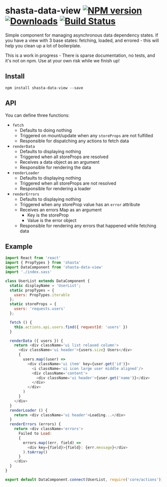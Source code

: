 # shasta-data-view [![NPM version][npm-image]][npm-url] [![Downloads][downloads-image]][npm-url] [![Build Status][travis-image]][travis-url]

Simple component for managing asynchronous data dependency states. If you have a view with 3 base states: fetching, loaded, and errored - this will help you clean up a lot of boilerplate.

This is a work in progress - There is sparse documentation, no tests, and it's not on npm. Use at your own risk while we finish up!

## Install

```
npm install shasta-data-view --save
```

## API

You can define three functions:

- `fetch`
  - Defaults to doing nothing
  - Triggered on mount/update when any `storeProps` are not fulfilled
  - Responsible for dispatching any actions to fetch data
- `renderData`
  - Defaults to displaying nothing
  - Triggered when all storeProps are resolved
  - Receives a data object as an argument
  - Responsible for rendering the data
- `renderLoader`
  - Defaults to displaying nothing
  - Triggered when all storeProps are not resolved
  - Responsible for rendering a loader
- `renderErrors`
  - Defaults to displaying nothing
  - Triggered when any storeProp value has an `error` attribute
  - Receives an errors Map as an argument
    - Key is the storeProp
    - Value is the error object
  - Responsible for rendering any errors that happened while fetching data

## Example

```js
import React from 'react'
import { PropTypes } from 'shasta'
import DataComponent from 'shasta-data-view'
import './index.sass'

class UserList extends DataComponent {
  static displayName = 'UserList';
  static propTypes = {
    users: PropTypes.iterable
  };
  static storeProps = {
    users: 'requests.users'
  };

  fetch () {
    this.actions.api.users.find({ requestId: 'users' })
  }

  renderData ({ users }) {
    return <div className='ui list relaxed column'>
      <div className='ui header'>{users.size} Users</div>
      {
        users.map((user) =>
          <div className='ui item' key={user.get('id')}>
            <i className='ui icon large user middle aligned'/>
            <div className='content'>
              <div className='ui header'>{user.get('name')}</div>
            </div>
          </div>
        )
      }
    </div>
  }
  renderLoader () {
    return <div className='ui header'>Loading...</div>
  }
  renderErrors (errors) {
    return <div className='errors'>
      Failed to Load:
      {
        errors.map((err, field) =>
          <div key={field}>{field}: {err.message}</div>
        ).toArray()
      }
    </div>
  }
}

export default DataComponent.connect(UserList, require('core/actions'))
```

[downloads-image]: http://img.shields.io/npm/dm/shasta-data-view.svg
[npm-url]: https://npmjs.org/package/shasta-data-view
[npm-image]: http://img.shields.io/npm/v/shasta-data-view.svg

[travis-url]: https://travis-ci.org/shastajs/shasta-data-view
[travis-image]: https://travis-ci.org/shastajs/shasta-data-view.png?branch=master
